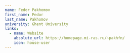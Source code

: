 ```yaml
---
name: Fedor Pakhomov
first_name: Fedor
last_name: Pakhomov
university: Ghent University
links:
  - name: Website
    absolute_url: https://homepage.mi-ras.ru/~pakhfn/
    icon: house-user
---
```

